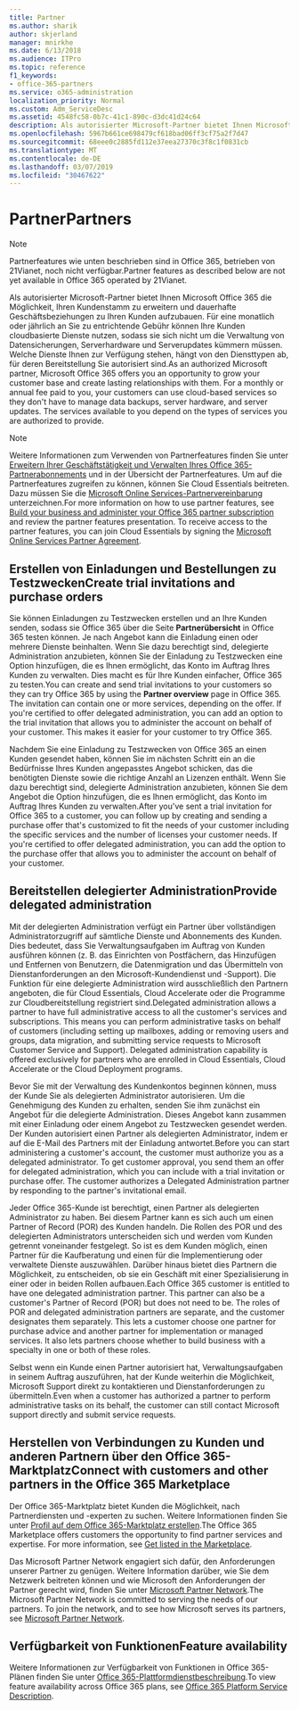 ```yaml
---
title: Partner
ms.author: sharik
author: skjerland
manager: mnirkhe
ms.date: 6/13/2018
ms.audience: ITPro
ms.topic: reference
f1_keywords:
- office-365-partners
ms.service: o365-administration
localization_priority: Normal
ms.custom: Adm_ServiceDesc
ms.assetid: 4548fc58-0b7c-41c1-890c-d3dc41d24c64
description: Als autorisierter Microsoft-Partner bietet Ihnen Microsoft Office 365 die Möglichkeit, Ihren Kundenstamm zu erweitern und dauerhafte Geschäftsbeziehungen zu Ihren Kunden aufzubauen. Für eine monatlich oder jährlich an Sie zu entrichtende Gebühr können Ihre Kunden cloudbasierte Dienste nutzen, sodass sie sich nicht um die Verwaltung von Datensicherungen, Serverhardware und Serverupdates kümmern müssen. Welche Dienste Ihnen zur Verfügung stehen, hängt von den Diensttypen ab, für deren Bereitstellung Sie autorisiert sind.
ms.openlocfilehash: 5967b661ce698479cf618bad06ff3cf75a2f7d47
ms.sourcegitcommit: 68eee0c2885fd112e37eea27370c3f8c1f0831cb
ms.translationtype: MT
ms.contentlocale: de-DE
ms.lasthandoff: 03/07/2019
ms.locfileid: "30467622"
---
```

# <a name="partners"></a><span data-ttu-id="5d7ad-105">Partner</span><span class="sxs-lookup"><span data-stu-id="5d7ad-105">Partners</span></span>

> [!NOTE]
> <span data-ttu-id="5d7ad-106">Partnerfeatures wie unten beschrieben sind in Office 365, betrieben von 21Vianet, noch nicht verfügbar.</span><span class="sxs-lookup"><span data-stu-id="5d7ad-106">Partner features as described below are not yet available in Office 365 operated by 21Vianet.</span></span> 
  
<span data-ttu-id="5d7ad-p102">Als autorisierter Microsoft-Partner bietet Ihnen Microsoft Office 365 die Möglichkeit, Ihren Kundenstamm zu erweitern und dauerhafte Geschäftsbeziehungen zu Ihren Kunden aufzubauen. Für eine monatlich oder jährlich an Sie zu entrichtende Gebühr können Ihre Kunden cloudbasierte Dienste nutzen, sodass sie sich nicht um die Verwaltung von Datensicherungen, Serverhardware und Serverupdates kümmern müssen. Welche Dienste Ihnen zur Verfügung stehen, hängt von den Diensttypen ab, für deren Bereitstellung Sie autorisiert sind.</span><span class="sxs-lookup"><span data-stu-id="5d7ad-p102">As an authorized Microsoft partner, Microsoft Office 365 offers you an opportunity to grow your customer base and create lasting relationships with them. For a monthly or annual fee paid to you, your customers can use cloud-based services so they don't have to manage data backups, server hardware, and server updates. The services available to you depend on the types of services you are authorized to provide.</span></span>
  
> [!NOTE]
> <span data-ttu-id="5d7ad-p103">Weitere Informationen zum Verwenden von Partnerfeatures finden Sie unter [Erweitern Ihrer Geschäftstätigkeit und Verwalten Ihres Office 365-Partnerabonnements](http://go.microsoft.com/fwlink/?LinkID=271614&amp;clcid=0x409) und in der Übersicht der Partnerfeatures. Um auf die Partnerfeatures zugreifen zu können, können Sie Cloud Essentials beitreten. Dazu müssen Sie die [Microsoft Online Services-Partnervereinbarung](https://go.microsoft.com/fwlink/p/?LinkId=285473) unterzeichnen.</span><span class="sxs-lookup"><span data-stu-id="5d7ad-p103">For more information on how to use partner features, see [Build your business and administer your Office 365 partner subscription](http://go.microsoft.com/fwlink/?LinkID=271614&amp;clcid=0x409) and review the partner features presentation. To receive access to the partner features, you can join Cloud Essentials by signing the [Microsoft Online Services Partner Agreement](https://go.microsoft.com/fwlink/p/?LinkId=285473).</span></span> 
  
## <a name="create-trial-invitations-and-purchase-orders"></a><span data-ttu-id="5d7ad-112">Erstellen von Einladungen und Bestellungen zu Testzwecken</span><span class="sxs-lookup"><span data-stu-id="5d7ad-112">Create trial invitations and purchase orders</span></span>

<span data-ttu-id="5d7ad-p104">Sie können Einladungen zu Testzwecken erstellen und an Ihre Kunden senden, sodass sie Office 365 über die Seite **Partnerübersicht** in Office 365 testen können. Je nach Angebot kann die Einladung einen oder mehrere Dienste beinhalten. Wenn Sie dazu berechtigt sind, delegierte Administration anzubieten, können Sie der Einladung zu Testzwecken eine Option hinzufügen, die es Ihnen ermöglicht, das Konto im Auftrag Ihres Kunden zu verwalten. Dies macht es für Ihre Kunden einfacher, Office 365 zu testen.</span><span class="sxs-lookup"><span data-stu-id="5d7ad-p104">You can create and send trial invitations to your customers so they can try Office 365 by using the **Partner overview** page in Office 365. The invitation can contain one or more services, depending on the offer. If you're certified to offer delegated administration, you can add an option to the trial invitation that allows you to administer the account on behalf of your customer. This makes it easier for your customer to try Office 365.</span></span> 
  
<span data-ttu-id="5d7ad-p105">Nachdem Sie eine Einladung zu Testzwecken von Office 365 an einen Kunden gesendet haben, können Sie im nächsten Schritt ein an die Bedürfnisse Ihres Kunden angepasstes Angebot schicken, das die benötigten Dienste sowie die richtige Anzahl an Lizenzen enthält. Wenn Sie dazu berechtigt sind, delegierte Administration anzubieten, können Sie dem Angebot die Option hinzufügen, die es Ihnen ermöglicht, das Konto im Auftrag Ihres Kunden zu verwalten.</span><span class="sxs-lookup"><span data-stu-id="5d7ad-p105">After you've sent a trial invitation for Office 365 to a customer, you can follow up by creating and sending a purchase offer that's customized to fit the needs of your customer including the specific services and the number of licenses your customer needs. If you're certified to offer delegated administration, you can add the option to the purchase offer that allows you to administer the account on behalf of your customer.</span></span>
  
## <a name="provide-delegated-administration"></a><span data-ttu-id="5d7ad-119">Bereitstellen delegierter Administration</span><span class="sxs-lookup"><span data-stu-id="5d7ad-119">Provide delegated administration</span></span>

<span data-ttu-id="5d7ad-p106">Mit der delegierten Administration verfügt ein Partner über vollständigen Administratorzugriff auf sämtliche Dienste und Abonnements des Kunden. Dies bedeutet, dass Sie Verwaltungsaufgaben im Auftrag von Kunden ausführen können (z. B. das Einrichten von Postfächern, das Hinzufügen und Entfernen von Benutzern, die Datenmigration und das Übermitteln von Dienstanforderungen an den Microsoft-Kundendienst und -Support). Die Funktion für eine delegierte Administration wird ausschließlich den Partnern angeboten, die für Cloud Essentials, Cloud Accelerate oder die Programme zur Cloudbereitstellung registriert sind.</span><span class="sxs-lookup"><span data-stu-id="5d7ad-p106">Delegated administration allows a partner to have full administrative access to all the customer's services and subscriptions. This means you can perform administrative tasks on behalf of customers (including setting up mailboxes, adding or removing users and groups, data migration, and submitting service requests to Microsoft Customer Service and Support). Delegated administration capability is offered exclusively for partners who are enrolled in Cloud Essentials, Cloud Accelerate or the Cloud Deployment programs.</span></span>
  
<span data-ttu-id="5d7ad-p107">Bevor Sie mit der Verwaltung des Kundenkontos beginnen können, muss der Kunde Sie als delegierten Administrator autorisieren. Um die Genehmigung des Kunden zu erhalten, senden Sie ihm zunächst ein Angebot für die delegierte Administration. Dieses Angebot kann zusammen mit einer Einladung oder einem Angebot zu Testzwecken gesendet werden. Der Kunden autorisiert einen Partner als delegierten Administrator, indem er auf die E-Mail des Partners mit der Einladung antwortet.</span><span class="sxs-lookup"><span data-stu-id="5d7ad-p107">Before you can start administering a customer's account, the customer must authorize you as a delegated administrator. To get customer approval, you send them an offer for delegated administration, which you can include with a trial invitation or purchase offer. The customer authorizes a Delegated Administration partner by responding to the partner's invitational email.</span></span>
  
<span data-ttu-id="5d7ad-p108">Jeder Office 365-Kunde ist berechtigt, einen Partner als delegierten Administrator zu haben. Bei diesem Partner kann es sich auch um einen Partner of Record (POR) des Kunden handeln. Die Rollen des POR und des delegierten Administrators unterscheiden sich und werden vom Kunden getrennt voneinander festgelegt. So ist es dem Kunden möglich, einen Partner für die Kaufberatung und einen für die Implementierung oder verwaltete Dienste auszuwählen. Darüber hinaus bietet dies Partnern die Möglichkeit, zu entscheiden, ob sie ein Geschäft mit einer Spezialisierung in einer oder in beiden Rollen aufbauen.</span><span class="sxs-lookup"><span data-stu-id="5d7ad-p108">Each Office 365 customer is entitled to have one delegated administration partner. This partner can also be a customer's Partner of Record (POR) but does not need to be. The roles of POR and delegated administration partners are separate, and the customer designates them separately. This lets a customer choose one partner for purchase advice and another partner for implementation or managed services. It also lets partners choose whether to build business with a specialty in one or both of these roles.</span></span>
  
<span data-ttu-id="5d7ad-131">Selbst wenn ein Kunde einen Partner autorisiert hat, Verwaltungsaufgaben in seinem Auftrag auszuführen, hat der Kunde weiterhin die Möglichkeit, Microsoft Support direkt zu kontaktieren und Dienstanforderungen zu übermitteln.</span><span class="sxs-lookup"><span data-stu-id="5d7ad-131">Even when a customer has authorized a partner to perform administrative tasks on its behalf, the customer can still contact Microsoft support directly and submit service requests.</span></span>
  
## <a name="connect-with-customers-and-other-partners-in-the-office-365-marketplace"></a><span data-ttu-id="5d7ad-132">Herstellen von Verbindungen zu Kunden und anderen Partnern über den Office 365-Marktplatz</span><span class="sxs-lookup"><span data-stu-id="5d7ad-132">Connect with customers and other partners in the Office 365 Marketplace</span></span>

<span data-ttu-id="5d7ad-p109">Der Office 365-Marktplatz bietet Kunden die Möglichkeit, nach Partnerdiensten und -experten zu suchen. Weitere Informationen finden Sie unter [Profil auf dem Office 365-Marktplatz erstellen](http://go.microsoft.com/fwlink/?LinkID=272019&amp;clcid=0x409).</span><span class="sxs-lookup"><span data-stu-id="5d7ad-p109">The Office 365 Marketplace offers customers the opportunity to find partner services and expertise. For more information, see [Get listed in the Marketplace](http://go.microsoft.com/fwlink/?LinkID=272019&amp;clcid=0x409).</span></span>
  
<span data-ttu-id="5d7ad-p110">Das Microsoft Partner Network engagiert sich dafür, den Anforderungen unserer Partner zu genügen. Weitere Information darüber, wie Sie dem Netzwerk beitreten können und wie Microsoft den Anforderungen der Partner gerecht wird, finden Sie unter [Microsoft Partner Network](http://go.microsoft.com/fwlink/?LinkID=272021&amp;clcid=0x409).</span><span class="sxs-lookup"><span data-stu-id="5d7ad-p110">The Microsoft Partner Network is committed to serving the needs of our partners. To join the network, and to see how Microsoft serves its partners, see [Microsoft Partner Network](http://go.microsoft.com/fwlink/?LinkID=272021&amp;clcid=0x409).</span></span>
  
## <a name="feature-availability"></a><span data-ttu-id="5d7ad-137">Verfügbarkeit von Funktionen</span><span class="sxs-lookup"><span data-stu-id="5d7ad-137">Feature availability</span></span>

<span data-ttu-id="5d7ad-138">Weitere Informationen zur Verfügbarkeit von Funktionen in Office 365-Plänen finden Sie unter [Office 365-Plattformdienstbeschreibung](https://technet.microsoft.com/en-us/library/office-365-platform-service-description.aspx).</span><span class="sxs-lookup"><span data-stu-id="5d7ad-138">To view feature availability across Office 365 plans, see [Office 365 Platform Service Description](https://technet.microsoft.com/en-us/library/office-365-platform-service-description.aspx).</span></span>
  

